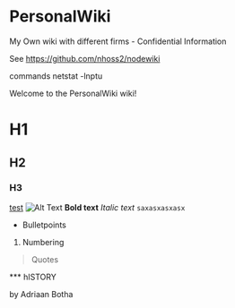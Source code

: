 PersonalWiki
============

My Own wiki with different firms - Confidential Information

See <https://github.com/nhoss2/nodewiki>

commands
netstat -lnptu


Welcome to the PersonalWiki wiki!

# H1
## H2
### H3
[test](http://stjamespukekohe.org.nz)
![Alt Text](/opt/images)
**Bold text**
_Italic text_
`saxasxasxasx`
* Bulletpoints
1. Numbering
> Quotes

*** hISTORY



by Adriaan Botha
